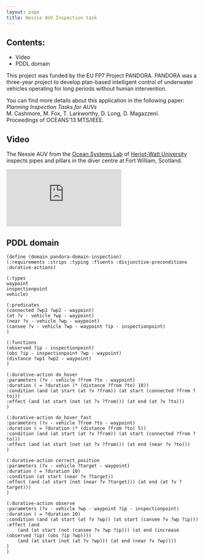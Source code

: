 ```yaml
---
layout: page
title: Nessie AUV Inspection task
---
```


## Contents:

- Video
- PDDL domain

This project was funded by the EU FP7 Project PANDORA. PANDORA was a three-year project to develop plan-based intelligent control of underwater vehicles operating for long periods without human intervention.

You can find more details about this application in the following paper:  
*Planning Inspection Tasks for AUVs*  
M. Cashmore, M. Fox, T. Larkworthy, D. Long, D. Magazzeni.  
Proceedings of OCEANS'13 MTS/IEEE.

## Video

The Nessie AUV from the [Ocean Systems Lab](http://osl.eps.hw.ac.uk) of [Heriot-Watt University](http://www.hw.ac.uk) inspects pipes and pillars in the diver centre at Fort William, Scotland.

<div class="media"><iframe src="https://www.youtube.com/embed/PrJOBmA6UPU" frameborder="0" allowfullscreen></iframe></div>

## PDDL domain

```
(define (domain pandora-domain-inspection)
(:requirements :strips :typing :fluents :disjunctive-preconditions :durative-actions)

(:types
waypoint 
inspectionpoint
vehicle)

(:predicates
(connected ?wp1 ?wp2 - waypoint)
(at ?v - vehicle ?wp - waypoint)
(near ?v - vehicle ?wp - waypoint)
(cansee ?v - vehicle ?wp - waypoint ?ip - inspectionpoint)
)

(:functions
(observed ?ip - inspectionpoint)
(obs ?ip - inspectionpoint ?wp - waypoint)
(distance ?wp1 ?wp2 - waypoint) 
)

(:durative-action do_hover
:parameters (?v - vehicle ?from ?to - waypoint)
:duration ( = ?duration (* (distance ?from ?to) 10))
:condition (and (at start (at ?v ?from)) (at start (connected ?from ?to)))
:effect (and (at start (not (at ?v ?from))) (at end (at ?v ?to)))
)

(:durative-action do_hover_fast
:parameters (?v - vehicle ?from ?to - waypoint)
:duration ( = ?duration (* (distance ?from ?to) 5))
:condition (and (at start (at ?v ?from)) (at start (connected ?from ?to)))
:effect (and (at start (not (at ?v ?from))) (at end (near ?v ?to)))
)

(:durative-action correct_position
:parameters (?v - vehicle ?target - waypoint)
:duration ( = ?duration 10)
:condition (at start (near ?v ?target))
:effect (and (at start (not (near ?v ?target))) (at end (at ?v ?target)))
)

(:durative-action observe
:parameters (?v - vehicle ?wp - waypoint ?ip - inspectionpoint)
:duration ( = ?duration 10)
:condition (and (at start (at ?v ?wp)) (at start (cansee ?v ?wp ?ip)))
:effect (and 
	(and (at start (not (cansee ?v ?wp ?ip))) (at end (increase (observed ?ip) (obs ?ip ?wp))))
	(and (at start (not (at ?v ?wp))) (at end (near ?v ?wp))))
)
)
```
